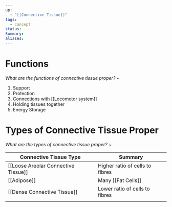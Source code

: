 ```yaml
---
up:
  - "[[Connective Tissue]]"
tags:
  - concept
status: 
Summary: 
aliases:
---
```

# Functions
*What are the functions of connective tissue proper?*
~
1. Support
2. Protection
3. Connections with [[Locomotor system]]
4. Holding tissues together
5. Energy Storage
# Types of Connective Tissue Proper
*What are the types of connective tissue proper?*
~

| Connective Tissue Type              | Summary                         |
| ----------------------------------- | ------------------------------- |
| [[Loose Areolar Connective Tissue]] | Higher ratio of cells to fibres |
| [[Adipose]]                         | Many [[Fat Cells]]              |
| [[Dense Connective Tissue]]         | Lower ratio of cells to fibres  |
|                                     |                                 |
